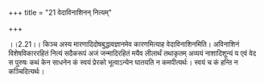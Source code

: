 +++
title = "21 वेदाविनाशिनन् नित्यम्"

+++
  
  
।।2.21।। किञ्च अस्य मारणादिदोषबुद्धावज्ञानमेव कारणमित्याह
वेदाविनाशिनमिति। अविनाशिनं विशेषविकाररहितं नित्यं सदैकरूपं अजं
जन्मादिरहितं मयैव लीलार्थं तथाकृतम् अव्ययं नाशादिशून्यं य एवं वेद स
पुरुषः कथं केन साधनेन कं स्वयं प्रेरको भूत्वाऽन्येन घातयति न
कमपीत्यर्थः। स्वयं च कं हन्ति न कञ्चिदित्यर्थः।  
  
  
  
